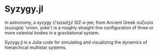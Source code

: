 # Syzygy.jl

In astronomy, a syzygy (/ˈsɪzədʒi/ SIZ-ə-jee; from Ancient Greek συζυγία (suzugía) 'union, yoke') is a roughly straight-line configuration of three or more celestial bodies in a gravitational system.

Syzygy.jl is a Julia code for simulating and visualizing the dynamics of hierarchical multistar systems. 